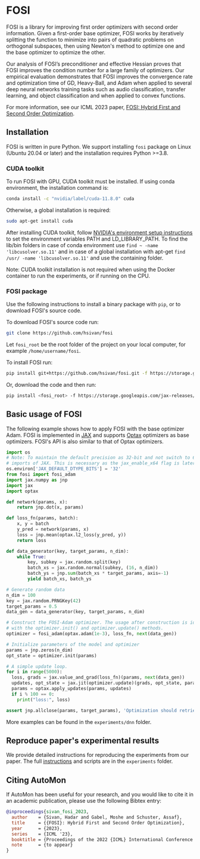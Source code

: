 # FOSI

FOSI is a library for improving first order optimizers with second order information.
Given a first-order base optimizer, 
FOSI works by iteratively splitting the function to minimize into pairs of quadratic problems on orthogonal subspaces,
then using Newton's method to optimize one and the base optimizer to optimize the other.

Our analysis of FOSI’s preconditioner and effective Hessian proves that FOSI improves the condition number for a large family of optimizers.
Our empirical evaluation demonstrates that FOSI improves the convergence rate and optimization time of GD, Heavy-Ball, and Adam when applied to several deep neural networks training tasks such as audio classification, transfer learning, and object classification and when applied to convex functions.

For more information, see our ICML 2023 paper, [FOSI: Hybrid First and Second Order Optimization](TODO).

## Installation

FOSI is written in pure Python.
We support installing `fosi` package on Linux (Ubuntu 20.04 or later) and the installation requires Python >=3.8.

### CUDA toolkit

To run FOSI with GPU, CUDA toolkit must be installed.
If using conda environment, the installation command is:
```bash
conda install -c "nvidia/label/cuda-11.8.0" cuda
```
Otherwise, a global installation is required:
```bash
sudo apt-get install cuda
```
After installing CUDA toolkit, follow [NVIDIA's environment setup instructions](https://docs.nvidia.com/cuda/cuda-installation-guide-linux/index.html#environment-setup)
to set the environment variables PATH and LD_LIBRARY_PATH.
To find the lib/bin folders in case of conda environment use `find ~ -name 'libcusolver.so.11'` and in case of a
global installation with apt-get `find /usr/ -name 'libcusolver.so.11'` and use the containing folder.

Note: CUDA toolkit installation is not required when using the Docker container to run the experiments, or if running on the CPU.


### FOSI package

Use the following instructions to install a
binary package with `pip`, or to download FOSI's source code.

To download FOSI's source code run:
```bash
git clone https://github.com/hsivan/fosi
```
Let `fosi_root` be the root folder of the project on your local computer, for example `/home/username/fosi`.

To install FOSI run:
```bash
pip install git+https://github.com/hsivan/fosi.git -f https://storage.googleapis.com/jax-releases/jax_cuda_releases.html
```
Or, download the code and then run:
```bash
pip install <fosi_root> -f https://storage.googleapis.com/jax-releases/jax_cuda_releases.html
```

## Basic usage of FOSI

The following example shows how to apply FOSI with the base optimizer Adam.
FOSI is implemented in [JAX](https://github.com/google/jax) and supports [Optax](https://github.com/deepmind/optax)
optimizers as base optimizers.
FOSI's API is also similar to that of Optax optimizers.


```python
import os
# Note: To maintain the default precision as 32-bit and not switch to 64-bit, set the following flag prior to any
# imports of JAX. This is necessary as the jax_enable_x64 flag is later set to True inside the Lanczos algorithm.
os.environ['JAX_DEFAULT_DTYPE_BITS'] = '32'
from fosi import fosi_adam
import jax.numpy as jnp
import jax
import optax

def network(params, x):
    return jnp.dot(x, params)

def loss_fn(params, batch):
    x, y = batch
    y_pred = network(params, x)
    loss = jnp.mean(optax.l2_loss(y_pred, y))
    return loss

def data_generator(key, target_params, n_dim):
    while True:
        key, subkey = jax.random.split(key)
        batch_xs = jax.random.normal(subkey, (16, n_dim))
        batch_ys = jnp.sum(batch_xs * target_params, axis=-1)
        yield batch_xs, batch_ys

# Generate random data
n_dim = 100
key = jax.random.PRNGKey(42)
target_params = 0.5
data_gen = data_generator(key, target_params, n_dim)

# Construct the FOSI-Adam optimizer. The usage after construction is identical to that of Optax optimizers,
# with the optimizer.init() and optimizer.update() methods.
optimizer = fosi_adam(optax.adam(1e-3), loss_fn, next(data_gen))

# Initialize parameters of the model and optimizer
params = jnp.zeros(n_dim)
opt_state = optimizer.init(params)

# A simple update loop.
for i in range(5000):
  loss, grads = jax.value_and_grad(loss_fn)(params, next(data_gen))
  updates, opt_state = jax.jit(optimizer.update)(grads, opt_state, params)
  params = optax.apply_updates(params, updates)
  if i % 100 == 0:
    print("loss:", loss)

assert jnp.allclose(params, target_params), 'Optimization should retrieve the target params used to generate the data.'
```

More examples can be found in the `experiments/dnn` folder.

## Reproduce paper's experimental results

We provide detailed instructions for reproducing the experiments from our paper.
The full [instructions](experiments/README.md) and scripts are in the `experiments` folder.

## Citing AutoMon

If AutoMon has been useful for your research, and you would like to cite it in an academic
publication, please use the following Bibtex entry:
```bibtex
@inproceedings{sivan_fosi_2023,
  author    = {Sivan, Hadar and Gabel, Moshe and Schuster, Assaf},
  title     = {{FOSI}: Hybrid First and Second Order Optimization},
  year      = {2023},
  series    = {ICML '23},
  booktitle = {Proceedings of the 2022 {ICML} International Conference on Machine Learning},
  note      = {to appear}
}
```
